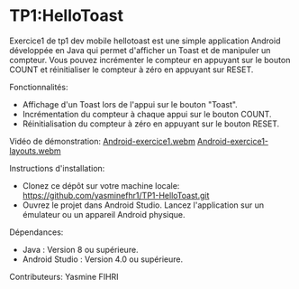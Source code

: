 # TP1:HelloToast
Exercice1 de tp1 dev mobile
hellotoast est une simple application Android développée en Java qui permet d'afficher un Toast et de manipuler un compteur. Vous pouvez incrémenter le compteur en appuyant sur le bouton COUNT et réinitialiser le compteur à zéro en appuyant sur RESET.

Fonctionnalités:
- Affichage d'un Toast lors de l'appui sur le bouton "Toast".
- Incrémentation du compteur à chaque appui sur le bouton COUNT.
- Réinitialisation du compteur à zéro en appuyant sur le bouton RESET.

Vidéo de démonstration:
[Android-exercice1.webm](https://github.com/user-attachments/assets/3d3563d1-5a0d-4394-a598-9f5ee9f60756)
[Android-exercice1-layouts.webm](https://github.com/user-attachments/assets/5586de64-1f6c-4c2c-b357-ee4625e2c6f5)

Instructions d'installation:
- Clonez ce dépôt sur votre machine locale:  https://github.com/yasminefhr1/TP1-HelloToast.git
- Ouvrez le projet dans Android Studio.
Lancez l'application sur un émulateur ou un appareil Android physique.

Dépendances:
- Java : Version 8 ou supérieure.
- Android Studio : Version 4.0 ou supérieure.

Contributeurs: Yasmine FIHRI
